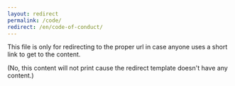 ```yaml
---
layout: redirect
permalink: /code/
redirect: /en/code-of-conduct/
---
```


This file is only for redirecting to the proper url in case anyone uses a short link to get to the content.

(No, this content will not print cause the redirect template doesn't have any content.)
